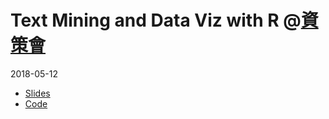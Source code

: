 # Text Mining and Data Viz with R @[資策會](http://go.piee.pw/5Y3BF)

2018-05-12

- [Slides](https://leoluyi.github.io/2018-05-12_text_mining_and_viz/text_mining_slides_20180512.pdf)
- [Code](https://leoluyi.github.io/2018-05-12_text_mining_and_viz/analysis.html)

